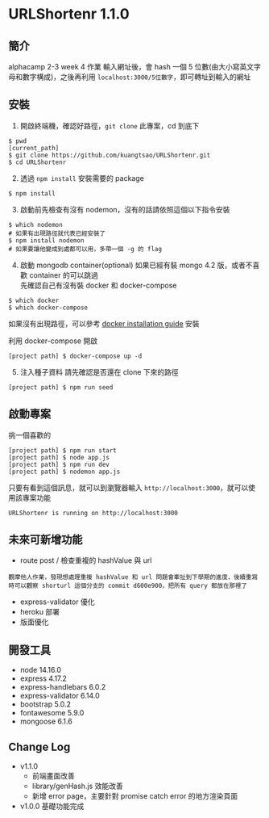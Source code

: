 # URLShortenr 1.1.0

## 簡介
alphacamp 2-3 week 4 作業
輸入網址後，會 hash 一個 5 位數(由大小寫英文字母和數字構成)，之後再利用 `localhost:3000/5位數字`，即可轉址到輸入的網址

## 安裝
1. 開啟終端機，確認好路徑，`git clone` 此專案，cd 到底下
```
$ pwd
[current_path]
$ git clone https://github.com/kuangtsao/URLShortenr.git
$ cd URLShortenr
```
2. 透過 `npm install` 安裝需要的 package
```
$ npm install
```
3. 啟動前先檢查有沒有 nodemon，沒有的話請依照這個以下指令安裝
```
$ which nodemon
# 如果有出現路徑就代表已經安裝了
$ npm install nodemon
# 如果要讓他變成到處都可以用，多帶一個 -g 的 flag
```

4. 啟動 mongodb container(optional)
如果已經有裝 mongo 4.2 版，或者不喜歡 container 的可以跳過  
先確認自己有沒有裝 docker 和 docker-compose
```
$ which docker
$ which docker-compose
```
如果沒有出現路徑，可以參考 [docker installation guide](https://docs.docker.com/compose/install/) 安裝  

利用 docker-compose 開啟  
```
[project path] $ docker-compose up -d
```

5. 注入種子資料
請先確認是否還在 clone 下來的路徑
```
[project path] $ npm run seed
```
## 啟動專案
挑一個喜歡的
```
[project path] $ npm run start
[project path] $ node app.js
[project path] $ npm run dev
[project path] $ nodemon app.js
```
只要有看到這個訊息，就可以到瀏覽器輸入 `http://localhost:3000`，就可以使用該專案功能
```
URLShortenr is running on http://localhost:3000
```
## 未來可新增功能
- route post / 檢查重複的 hashValue 與 url
```
觀摩他人作業，發現想處理重複 hashValue 和 url 問題會牽扯到下學期的進度，後續重寫時可以觀察 shorturl 這個分支的 commit d600e900，把所有 query 都放在那裡了
```
- express-validator 優化
- heroku 部署
- 版面優化

## 開發工具
- node 14.16.0
- express 4.17.2
- express-handlebars 6.0.2
- express-validator 6.14.0
- bootstrap 5.0.2
- fontawesome 5.9.0
- mongoose 6.1.6

## Change Log
- v1.1.0 
  - 前端畫面改善
  - library/genHash.js 效能改善
  - 新增 error page，主要針對 promise catch error 的地方渲染頁面
- v1.0.0 基礎功能完成
